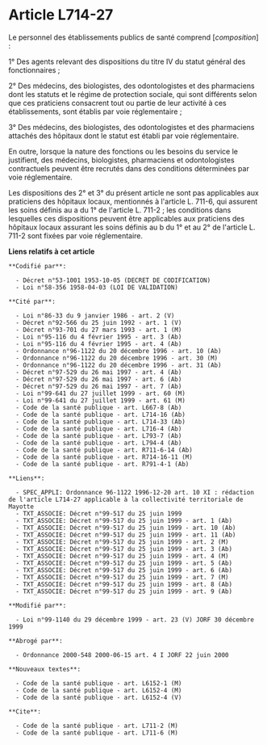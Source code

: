 # Article L714-27

Le personnel des établissements publics de santé comprend [*composition*] :

1° Des agents relevant des dispositions du titre IV du statut général des fonctionnaires ;

2° Des médecins, des biologistes, des odontologistes et des pharmaciens dont les statuts et le régime de protection sociale,
qui sont différents selon que ces praticiens consacrent tout ou partie de leur activité à ces établissements, sont établis
par voie réglementaire ;

3° Des médecins, des biologistes, des odontologistes et des pharmaciens attachés des hôpitaux dont le statut est établi par
voie réglementaire.

En outre, lorsque la nature des fonctions ou les besoins du service le justifient, des médecins, biologistes, pharmaciens et
odontologistes contractuels peuvent être recrutés dans des conditions déterminées par voie réglementaire.

Les dispositions des 2° et 3° du présent article ne sont pas applicables aux praticiens des hôpitaux locaux, mentionnés à
l'article L. 711-6, qui assurent les soins définis au a du 1° de l'article L. 711-2 ; les conditions dans lesquelles ces
dispositions peuvent être applicables aux praticiens des hôpitaux locaux assurant les soins définis au b du 1° et au 2° de
l'article L. 711-2 sont fixées par voie réglementaire.

**Liens relatifs à cet article**

	**Codifié par**:

	  - Décret n°53-1001 1953-10-05 (DECRET DE CODIFICATION)
	  - Loi n°58-356 1958-04-03 (LOI DE VALIDATION)

	**Cité par**:

	  - Loi n°86-33 du 9 janvier 1986 - art. 2 (V)
	  - Décret n°92-566 du 25 juin 1992 - art. 1 (V)
	  - Décret n°93-701 du 27 mars 1993 - art. 1 (M)
	  - Loi n°95-116 du 4 février 1995 - art. 3 (Ab)
	  - Loi n°95-116 du 4 février 1995 - art. 4 (Ab)
	  - Ordonnance n°96-1122 du 20 décembre 1996 - art. 10 (Ab)
	  - Ordonnance n°96-1122 du 20 décembre 1996 - art. 30 (M)
	  - Ordonnance n°96-1122 du 20 décembre 1996 - art. 31 (Ab)
	  - Décret n°97-529 du 26 mai 1997 - art. 4 (Ab)
	  - Décret n°97-529 du 26 mai 1997 - art. 6 (Ab)
	  - Décret n°97-529 du 26 mai 1997 - art. 7 (Ab)
	  - Loi n°99-641 du 27 juillet 1999 - art. 60 (M)
	  - Loi n°99-641 du 27 juillet 1999 - art. 61 (M)
	  - Code de la santé publique - art. L667-8 (Ab)
	  - Code de la santé publique - art. L714-16 (Ab)
	  - Code de la santé publique - art. L714-33 (Ab)
	  - Code de la santé publique - art. L716-4 (Ab)
	  - Code de la santé publique - art. L793-7 (Ab)
	  - Code de la santé publique - art. L794-4 (Ab)
	  - Code de la santé publique - art. R711-6-14 (Ab)
	  - Code de la santé publique - art. R714-16-11 (M)
	  - Code de la santé publique - art. R791-4-1 (Ab)

	**Liens**:

	  - SPEC_APPLI: Ordonnance 96-1122 1996-12-20 art. 10 XI : rédaction de l'article L714-27 applicable à la collectivité territoriale de Mayotte
	  - TXT_ASSOCIE: Décret n°99-517 du 25 juin 1999
	  - TXT_ASSOCIE: Décret n°99-517 du 25 juin 1999 - art. 1 (Ab)
	  - TXT_ASSOCIE: Décret n°99-517 du 25 juin 1999 - art. 10 (Ab)
	  - TXT_ASSOCIE: Décret n°99-517 du 25 juin 1999 - art. 11 (Ab)
	  - TXT_ASSOCIE: Décret n°99-517 du 25 juin 1999 - art. 2 (M)
	  - TXT_ASSOCIE: Décret n°99-517 du 25 juin 1999 - art. 3 (Ab)
	  - TXT_ASSOCIE: Décret n°99-517 du 25 juin 1999 - art. 4 (M)
	  - TXT_ASSOCIE: Décret n°99-517 du 25 juin 1999 - art. 5 (Ab)
	  - TXT_ASSOCIE: Décret n°99-517 du 25 juin 1999 - art. 6 (Ab)
	  - TXT_ASSOCIE: Décret n°99-517 du 25 juin 1999 - art. 7 (M)
	  - TXT_ASSOCIE: Décret n°99-517 du 25 juin 1999 - art. 8 (Ab)
	  - TXT_ASSOCIE: Décret n°99-517 du 25 juin 1999 - art. 9 (Ab)

	**Modifié par**:

	  - Loi n°99-1140 du 29 décembre 1999 - art. 23 (V) JORF 30 décembre 1999

	**Abrogé par**:

	  - Ordonnance 2000-548 2000-06-15 art. 4 I JORF 22 juin 2000

	**Nouveaux textes**:

	  - Code de la santé publique - art. L6152-1 (M)
	  - Code de la santé publique - art. L6152-4 (M)
	  - Code de la santé publique - art. L6152-4 (V)

	**Cite**:

	  - Code de la santé publique - art. L711-2 (M)
	  - Code de la santé publique - art. L711-6 (M)
